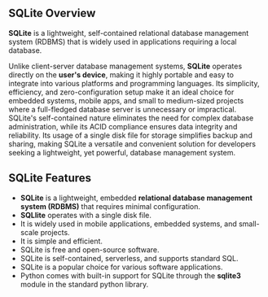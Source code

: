 

## SQLite Overview

**SQLite** is a lightweight, self-contained relational database management system (RDBMS) that is widely used in applications requiring a local database. 


Unlike client-server database management systems, **SQLite** operates directly on the **user's device**, making it highly portable and easy to integrate into various platforms and programming languages. Its simplicity, efficiency, and zero-configuration setup make it an ideal choice for embedded systems, mobile apps, and small to medium-sized projects where a full-fledged database server is unnecessary or impractical. SQLite's self-contained nature eliminates the need for complex database administration, while its ACID compliance ensures data integrity and reliability. Its usage of a single disk file for storage simplifies backup and sharing, making SQLite a versatile and convenient solution for developers seeking a lightweight, yet powerful, database management system.


## SQLite Features

- **SQLite** is a lightweight, embedded **relational database management system (RDBMS)** that requires minimal configuration.
- **SQLlite** operates with a single disk file. 
- It is widely used in mobile applications, embedded systems, and small-scale projects.
- It is simple and efficient.
- SQLite is free and open-source software. 
- SQLite is self-contained, serverless, and supports standard SQL.
- SQLite is a popular choice for various software applications.   
- Python comes with built-in support for SQLite through the **sqlite3** module in the standard python library. 
